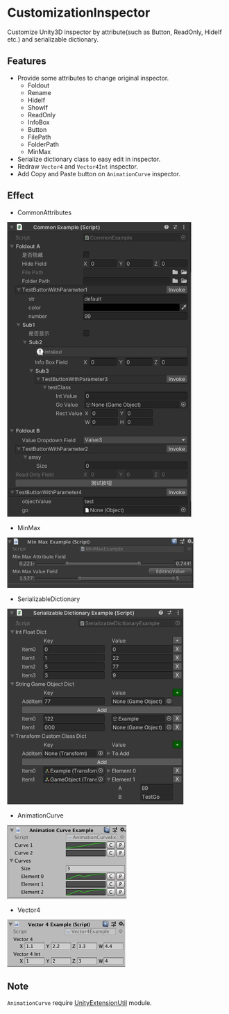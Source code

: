 # CustomizationInspector
Customize Unity3D inspector by attribute(such as Button, ReadOnly, HideIf etc.) and serializable dictionary.

## Features
* Provide some attributes to change original inspector.
  - Foldout
  - Rename
  - HideIf
  - ShowIf
  - ReadOnly
  - InfoBox
  - Button
  - FilePath
  - FolderPath
  - MinMax
* Serialize dictionary class to easy edit in inspector.
* Redraw `Vector4` and `Vector4Int` inspector.
* Add Copy and Paste button on `AnimationCurve` inspector.

## Effect
* CommonAttributes

![image](Screenshots/CommonExample.png)
* MinMax

![image](Screenshots/MinMaxExample.png)
* SerializableDictionary

![image](Screenshots/SerializableDictionaryExample.png)
* AnimationCurve

![image](Screenshots/AnimationCurveExample.png)
* Vector4

![image](Screenshots/Vector4Example.png)

## Note
`AnimationCurve` require [UnityExtensionUtil](https://github.com/Mr-sB/UnityExtensionUtil) module.
